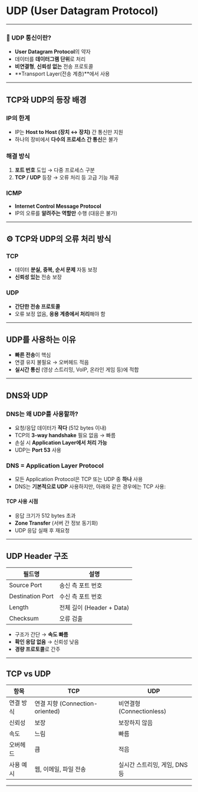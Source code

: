 # UDP (User Datagram Protocol)

---

### 📌 UDP 통신이란?
- **User Datagram Protocol**의 약자
- 데이터를 **데이터그램 단위**로 처리
- **비연결형**, **신뢰성 없는** 전송 프로토콜
- **Transport Layer(전송 계층)**에서 사용

---

## TCP와 UDP의 등장 배경

### IP의 한계
- IP는 **Host to Host (장치 ↔ 장치)** 간 통신만 지원
- 하나의 장비에서 **다수의 프로세스 간 통신**은 불가

### 해결 방식
1. **포트 번호** 도입 → 다중 프로세스 구분
2. **TCP / UDP** 등장 → 오류 처리 등 고급 기능 제공

### ICMP
- **Internet Control Message Protocol**
- IP의 오류를 **알려주는 역할만** 수행 (대응은 불가)

---

## ⚙️ TCP와 UDP의 오류 처리 방식

### TCP
- 데이터 **분실, 중복, 순서 문제** 자동 보정
- **신뢰성 있는** 전송 보장

### UDP
- **간단한 전송 프로토콜**
- 오류 보정 없음, **응용 계층에서 처리**해야 함

---

## UDP를 사용하는 이유

- **빠른 전송**이 핵심
- 연결 유지 불필요 → 오버헤드 적음
- **실시간 통신** (영상 스트리밍, VoIP, 온라인 게임 등)에 적합

---

## DNS와 UDP

### DNS는 왜 UDP를 사용할까?

- 요청/응답 데이터가 **작다** (512 bytes 이내)
- TCP의 **3-way handshake** 필요 없음 → 빠름
- 손실 시 **Application Layer에서 처리 가능**
- UDP는 **Port 53** 사용

### DNS = Application Layer Protocol

- 모든 Application Protocol은 TCP 또는 UDP 중 **하나** 사용
- DNS는 **기본적으로 UDP** 사용하지만, 아래와 같은 경우에는 TCP 사용:

#### TCP 사용 시점
- 응답 크기가 512 bytes 초과
- **Zone Transfer** (서버 간 정보 동기화)
- UDP 응답 실패 후 재요청

---

## UDP Header 구조

| 필드명            | 설명                        |
|-------------------|-----------------------------|
| Source Port       | 송신 측 포트 번호           |
| Destination Port  | 수신 측 포트 번호           |
| Length            | 전체 길이 (Header + Data)   |
| Checksum          | 오류 검출                   |

- 구조가 간단 → **속도 빠름**
- **확인 응답 없음** → 신뢰성 낮음
- **경량 프로토콜**로 간주

---

## TCP vs UDP

| 항목       | TCP                         | UDP                           |
|------------|------------------------------|--------------------------------|
| 연결 방식  | 연결 지향 (Connection-oriented) | 비연결형 (Connectionless)      |
| 신뢰성     | 보장                          | 보장하지 않음                  |
| 속도       | 느림                          | 빠름                           |
| 오버헤드   | 큼                            | 적음                           |
| 사용 예시  | 웹, 이메일, 파일 전송         | 실시간 스트리밍, 게임, DNS 등  |

---
